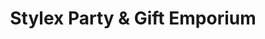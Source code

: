 ---
title: "Stylex Party & Gift Emporium"
url: /harlow/stylex-party-und-gift-emporium/
shop: Andenken
---